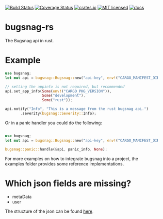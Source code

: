 [![Build Status](https://travis-ci.org/superscale/bugsnag-rs.svg?branch=master)](https://travis-ci.org/superscale/bugsnag-rs)
[![Coverage Status](https://coveralls.io/repos/github/superscale/bugsnag-rs/badge.svg?branch=master)](https://coveralls.io/github/superscale/bugsnag-rs?branch=master)
[![crates.io](http://meritbadge.herokuapp.com/bugsnag)](https://crates.io/crates/bugsnag)
[![MIT licensed](https://img.shields.io/badge/license-MIT-blue.svg)](./LICENSE-MIT)
[![docs](https://docs.rs/bugsnag/badge.svg)](https://docs.rs/bugsnag)

# bugsnag-rs
The Bugsnag api in rust. 

# Example

```rust
use bugsnag;
let mut api = bugsnag::Bugsnag::new("api-key", env!("CARGO_MANIFEST_DIR"));

// setting the appinfo is not required, but recommended 
api.set_app_info(Some(env!("CARGO_PKG_VERSION")),
                 Some("development"),
                 Some("rust"));

api.notify("Info", "This is a message from the rust bugsnag api.")
       .severity(bugsnag::Severity::Info);
```

Or in a panic handler you could do the following:

```rust

use bugsnag;
let mut api = bugsnag::Bugsnag::new("api-key", env!("CARGO_MANIFEST_DIR"));

bugsnag::panic::handle(&api, panic_info, None);

```

For more examples on how to integrate bugsnag into a project, the examples folder provides some reference implementations.


# Which json fields are missing?
- metaData
- user

The structure of the json can be found [here](https://docs.bugsnag.com/api/error-reporting/).
